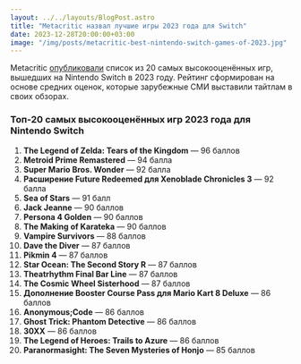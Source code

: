 ```yaml
---
layout: ../../layouts/BlogPost.astro
title: "Metacritic назвал лучшие игры 2023 года для Switch"
date: 2023-12-28T20:00:00+03:00
image: "/img/posts/metacritic-best-nintendo-switch-games-of-2023.jpg"
---
```


Metacritic [опубликовали](https://www.metacritic.com/pictures/best-nintendo-switch-games-of-2023/) список из 20 самых высокооценённых игр, вышедших на Nintendo Switch в 2023 году. Рейтинг сформирован на основе средних оценок, которые зарубежные СМИ выставили тайтлам в своих обзорах.

### Топ-20 самых высокооценённых игр 2023 года для Nintendo Switch

1.  **The Legend of Zelda: Tears of the Kingdom** — 96 баллов
2.  **Metroid Prime Remastered** — 94 балла
3.  **Super Mario Bros. Wonder** — 92 балла
4.  **Расширение Future Redeemed для Xenoblade Chronicles 3** — 92 балла
5.  **Sea of Stars** — 91 балл
6.  **Jack Jeanne** — 90 баллов
7.  **Persona 4 Golden** — 90 баллов
8.  **The Making of Karateka** — 90 баллов
9.  **Vampire Survivors** — 88 баллов
10.  **Dave the Diver** — 87 баллов
11.  **Pikmin 4** — 87 баллов
12.  **Star Ocean: The Second Story R** — 87 баллов
13.  **Theatrhythm Final Bar Line** — 87 баллов
14.  **The Cosmic Wheel Sisterhood** — 87 баллов
15.  **Дополнение Booster Course Pass для Mario Kart 8 Deluxe** — 86 баллов
16.  **Anonymous;Code** — 86 баллов
17.  **Ghost Trick: Phantom Detective** — 86 баллов
18.  **30XX** — 86 баллов
19.  **The Legend of Heroes: Trails to Azure** — 86 баллов
20.  **Paranormasight: The Seven Mysteries of Honjo** — 85 баллов